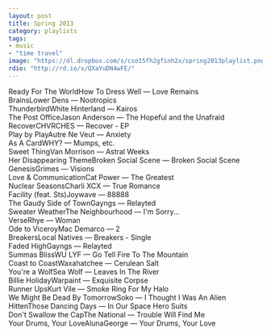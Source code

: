 ```yaml
---
layout: post
title: Spring 2013
category: playlists
tags:
- music
- "time travel"
image: "https://dl.dropbox.com/s/cso15fh2gfinh2x/spring2013playlist.png"
rdio: "http://rd.io/x/QXaYuDN4wFE/"
---
```

<div class="playlist"><div class="playlist-track"><span class="track-name">Ready For The World</span><span class="track-artist">How To Dress Well</span><span class="track-album"> — Love Remains</span></div><div class="playlist-track"><span class="track-name">Brains</span><span class="track-artist">Lower Dens</span><span class="track-album"> — Nootropics</span></div><div class="playlist-track"><span class="track-name">Thunderbird</span><span class="track-artist">White Hinterland</span><span class="track-album"> — Kairos</span></div><div class="playlist-track"><span class="track-name">The Post Office</span><span class="track-artist">Jason Anderson</span><span class="track-album"> — The Hopeful and the Unafraid</span></div><div class="playlist-track"><span class="track-name">Recover</span><span class="track-artist">CHVRCHES</span><span class="track-album"> — Recover - EP</span></div><div class="playlist-track"><span class="track-name">Play by Play</span><span class="track-artist">Autre Ne Veut</span><span class="track-album"> — Anxiety</span></div><div class="playlist-track"><span class="track-name">As A Card</span><span class="track-artist">WHY?</span><span class="track-album"> — Mumps, etc.</span></div><div class="playlist-track"><span class="track-name">Sweet Thing</span><span class="track-artist">Van Morrison</span><span class="track-album"> — Astral Weeks</span></div><div class="playlist-track"><span class="track-name">Her Disappearing Theme</span><span class="track-artist">Broken Social Scene</span><span class="track-album"> — Broken Social Scene</span></div><div class="playlist-track"><span class="track-name">Genesis</span><span class="track-artist">Grimes</span><span class="track-album"> — Visions</span></div><div class="playlist-track"><span class="track-name">Love &amp; Communication</span><span class="track-artist">Cat Power</span><span class="track-album"> — The Greatest</span></div><div class="playlist-track"><span class="track-name">Nuclear Seasons</span><span class="track-artist">Charli XCX</span><span class="track-album"> — True Romance</span></div><div class="playlist-track"><span class="track-name">Facility (feat. Sts)</span><span class="track-artist">Joywave</span><span class="track-album"> — 88888</span></div><div class="playlist-track"><span class="track-name">The Gaudy Side of Town</span><span class="track-artist">Gayngs</span><span class="track-album"> — Relayted</span></div><div class="playlist-track"><span class="track-name">Sweater Weather</span><span class="track-artist">The Neighbourhood</span><span class="track-album"> — I'm Sorry...</span></div><div class="playlist-track"><span class="track-name">Verse</span><span class="track-artist">Rhye</span><span class="track-album"> — Woman</span></div><div class="playlist-track"><span class="track-name">Ode to Viceroy</span><span class="track-artist">Mac Demarco</span><span class="track-album"> — 2</span></div><div class="playlist-track"><span class="track-name">Breakers</span><span class="track-artist">Local Natives</span><span class="track-album"> — Breakers - Single</span></div><div class="playlist-track"><span class="track-name">Faded High</span><span class="track-artist">Gayngs</span><span class="track-album"> — Relayted</span></div><div class="playlist-track"><span class="track-name">Summas Bliss</span><span class="track-artist">WU LYF</span><span class="track-album"> — Go Tell Fire To The Mountain</span></div><div class="playlist-track"><span class="track-name">Coast to Coast</span><span class="track-artist">Waxahatchee</span><span class="track-album"> — Cerulean Salt</span></div><div class="playlist-track"><span class="track-name">You're a Wolf</span><span class="track-artist">Sea Wolf</span><span class="track-album"> — Leaves In The River</span></div><div class="playlist-track"><span class="track-name">Billie Holiday</span><span class="track-artist">Warpaint</span><span class="track-album"> — Exquisite Corpse</span></div><div class="playlist-track"><span class="track-name">Runner Ups</span><span class="track-artist">Kurt Vile</span><span class="track-album"> — Smoke Ring For My Halo</span></div><div class="playlist-track"><span class="track-name">We Might Be Dead By Tomorrow</span><span class="track-artist">Soko</span><span class="track-album"> — I Thought I Was An Alien</span></div><div class="playlist-track"><span class="track-name">Hitten</span><span class="track-artist">Those Dancing Days</span><span class="track-album"> — In Our Space Hero Suits</span></div><div class="playlist-track"><span class="track-name">Don't Swallow the Cap</span><span class="track-artist">The National</span><span class="track-album"> — Trouble Will Find Me</span></div><div class="playlist-track"><span class="track-name">Your Drums, Your Love</span><span class="track-artist">AlunaGeorge</span><span class="track-album"> — Your Drums, Your Love</span></div></div>